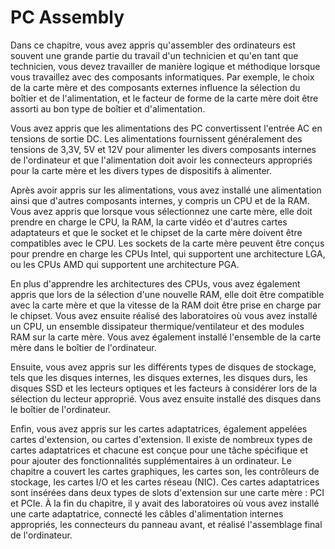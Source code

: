 

# PC Assembly



Dans ce chapitre, vous avez appris qu'assembler des ordinateurs est souvent une grande partie du travail d'un technicien et qu'en tant que technicien, vous devez travailler de manière logique et méthodique lorsque vous travaillez avec des composants informatiques. Par exemple, le choix de la carte mère et des composants externes influence la sélection du boîtier et de l'alimentation, et le facteur de forme de la carte mère doit être assorti au bon type de boîtier et d'alimentation.

Vous avez appris que les alimentations des PC convertissent l'entrée AC en tensions de sortie DC. Les alimentations fournissent généralement des tensions de 3,3V, 5V et 12V pour alimenter les divers composants internes de l'ordinateur et que l'alimentation doit avoir les connecteurs appropriés pour la carte mère et les divers types de dispositifs à alimenter.

Après avoir appris sur les alimentations, vous avez installé une alimentation ainsi que d'autres composants internes, y compris un CPU et de la RAM. Vous avez appris que lorsque vous sélectionnez une carte mère, elle doit prendre en charge le CPU, la RAM, la carte vidéo et d'autres cartes adaptateurs et que le socket et le chipset de la carte mère doivent être compatibles avec le CPU. Les sockets de la carte mère peuvent être conçus pour prendre en charge les CPUs Intel, qui supportent une architecture LGA, ou les CPUs AMD qui supportent une architecture PGA.

En plus d'apprendre les architectures des CPUs, vous avez également appris que lors de la sélection d'une nouvelle RAM, elle doit être compatible avec la carte mère et que la vitesse de la RAM doit être prise en charge par le chipset. Vous avez ensuite réalisé des laboratoires où vous avez installé un CPU, un ensemble dissipateur thermique/ventilateur et des modules RAM sur la carte mère. Vous avez également installé l'ensemble de la carte mère dans le boîtier de l'ordinateur.

Ensuite, vous avez appris sur les différents types de disques de stockage, tels que les disques internes, les disques externes, les disques durs, les disques SSD et les lecteurs optiques et les facteurs à considérer lors de la sélection du lecteur approprié. Vous avez ensuite installé des disques dans le boîtier de l'ordinateur.

Enfin, vous avez appris sur les cartes adaptatrices, également appelées cartes d'extension, ou cartes d'extension. Il existe de nombreux types de cartes adaptatrices et chacune est conçue pour une tâche spécifique et pour ajouter des fonctionnalités supplémentaires à un ordinateur. Le chapitre a couvert les cartes graphiques, les cartes son, les contrôleurs de stockage, les cartes I/O et les cartes réseau (NIC). Ces cartes adaptatrices sont insérées dans deux types de slots d'extension sur une carte mère : PCI et PCIe. À la fin du chapitre, il y avait des laboratoires où vous avez installé une carte adaptatrice, connecté les câbles d'alimentation internes appropriés, les connecteurs du panneau avant, et réalisé l'assemblage final de l'ordinateur.
